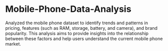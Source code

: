 # Mobile-Phone-Data-Analysis
Analyzed the mobile phone dataset to identify trends and patterns in pricing, features (such as RAM, storage, battery, and camera), and brand popularity. This analysis aims to provide insights into the relationship between these factors and help users understand the current mobile phone market.
